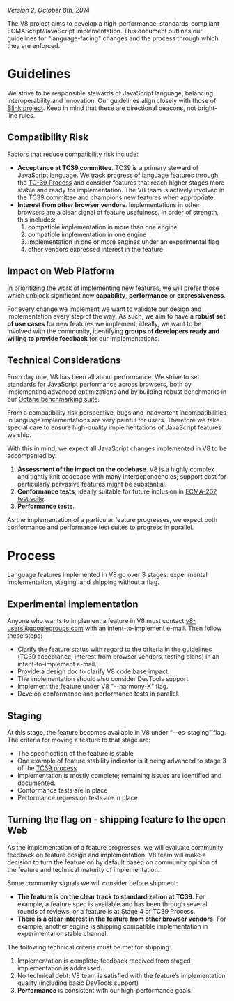 *Version 2, October 8th, 2014*

The V8 project aims to develop a high-performance, standards-compliant ECMAScript/JavaScript implementation. This document outlines our guidelines for "language-facing" changes and the process through which they are enforced.

# Guidelines

We strive to be responsible stewards of JavaScript language, balancing interoperability and innovation. Our guidelines align closely with those of [Blink project](http://www.chromium.org/blink#new-features). Keep in mind that these are directional beacons, not bright-line rules.

## Compatibility Risk

Factors that reduce compatibility risk include:
- **Acceptance at TC39 committee**. TC39 is a primary steward of JavaScript language. We track progress of language features through the [TC-39 Process](https://docs.google.com/a/chromium.org/document/d/1QbEE0BsO4lvl7NFTn5WXWeiEIBfaVUF7Dk0hpPpPDzU/) and consider features that reach higher stages more stable and ready for implementation. The V8 team is actively involved in the TC39 committee and champions new features when appropriate.
- **Interest from other browser vendors**. Implementations in other browsers are a clear signal of feature usefulness. In order of strength, this includes:
  1. compatible implementation in more than one engine
  2. compatible implementation in one engine
  3. implementation in one or more engines under an experimental flag
  4. other vendors expressed interest in the feature

## Impact on Web Platform

In prioritizing the work of implementing new features, we will prefer those which unblock significant new **capability**, **performance** or **expressiveness**.

For every change we implement we want to validate our design and implementation every step of the way. As such, we aim to have a **robust set of use cases** for new features we implement; ideally, we want to be involved with the community, identifying **groups of developers ready and willing to provide feedback** for our implementations.

## Technical Considerations

From day one, V8 has been all about performance. We strive to set standards for JavaScript performance across browsers, both by implementing advanced optimizations and by building robust benchmarks in our [Octane benchmarking suite](http://chromium.github.io/octane/).

From a compatibility risk perspective, bugs and inadvertent incompatibilities in language implementations are very painful for users. Therefore we take special care to ensure high-quality implementations of JavaScript features we ship.

With this in mind, we expect all JavaScript changes implemented in V8 to be accompanied by:

1. **Assessment of the impact on the codebase**. V8 is a highly complex and tightly knit codebase with many interdependencies; support cost for particularly pervasive features might be substantial.
2. **Conformance tests**, ideally suitable for future inclusion in [ECMA-262 test suite](http://test262.ecmascript.org/).
3. **Performance tests**.

As the implementation of a particular feature progresses, we expect both conformance and performance test suites to progress in parallel.

# Process

Language features implemented in V8 go over 3 stages: experimental implementation, staging, and shipping without a flag.

## Experimental implementation

Anyone who wants to implement a feature in V8 must contact [v8-users@googlegroups.com](v8-users@googlegroups.com) with an intent-to-implement e-mail. Then follow these steps:

- Clarify the feature status with regard to the criteria in the [guidelines](https://developers.google.com/v8/launchprocess#guidelines) (TC39 acceptance, interest from browser vendors, testing plans) in an intent-to-implement e-mail.
- Provide a design doc to clarify V8 code base impact.
- The implementation should also consider DevTools support.
- Implement the feature under V8 "--harmony-X" flag.
- Develop conformance and performance tests in parallel.

## Staging

At this stage, the feature becomes available in V8 under “--es-staging” flag. The criteria for moving a feature to that stage are:

- The specification of the feature is stable
- One example of feature stability indicator is it being advanced to stage 3 of the [TC39 process](https://docs.google.com/a/chromium.org/document/d/1QbEE0BsO4lvl7NFTn5WXWeiEIBfaVUF7Dk0hpPpPDzU/)
- Implementation is mostly complete; remaining issues are identified and documented.
- Conformance tests are in place
- Performance regression tests are in place

## Turning the flag on - shipping feature to the open Web

As the implementation of a feature progresses, we will evaluate community feedback on feature design and implementation. V8 team will make a decision to turn the feature on by default based on community opinion of the feature and technical maturity of implementation.

Some community signals we will consider before shipment:

- **The feature is on the clear track to standardization at TC39**. For example, a feature spec is available and has been through several rounds of reviews, or a feature is at Stage 4 of TC39 Process.
- **There is a clear interest in the feature from other browser vendors.** For example, another engine is shipping compatible implementation in experimental or stable channel.

The following technical criteria must be met for shipping:

1. Implementation is complete; feedback received from staged implementation is addressed.
2. No technical debt: V8 team is satisfied with the feature’s implementation quality (including basic DevTools support)
3. **Performance** is consistent with our high-performance goals.